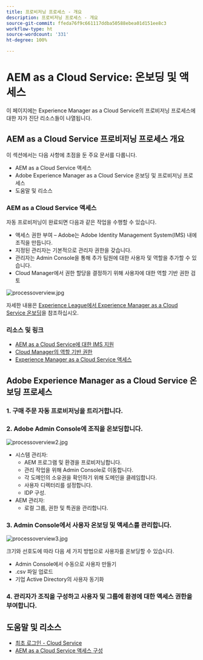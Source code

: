 ```yaml
---
title: 프로비저닝 프로세스 - 개요
description: 프로비저닝 프로세스 - 개요
source-git-commit: ffeda76f9c661117ddba50588ebea01d151ee8c3
workflow-type: ht
source-wordcount: '331'
ht-degree: 100%

---
```



# AEM as a Cloud Service: 온보딩 및 액세스

이 페이지에는 Experience Manager as a Cloud Service의 프로비저닝 프로세스에 대한 자가 진단 리소스들이 나열됩니다.

## AEM as a Cloud Service 프로비저닝 프로세스 개요

이 섹션에서는 다음 사항에 초점을 둔 주요 문서를 다룹니다.

* AEM as a Cloud Service 액세스
* Adobe Experience Manager as a Cloud Service 온보딩 및 프로비저닝 프로세스
* 도움말 및 리소스


### AEM as a Cloud Service 액세스

자동 프로비저닝이 완료되면 다음과 같은 작업을 수행할 수 있습니다.

* 액세스 권한 부여 – Adobe는 Adobe Identity Management System(IMS) 내에 조직을 만듭니다.
* 지정된 관리자는 기본적으로 관리자 권한을 갖습니다.
* 관리자는 Admin Console을 통해 추가 팀원에 대한 사용자 및 역할을 추가할 수 있습니다.
* Cloud Manager에서 권한 할당을 결정하기 위해 사용자에 대한 역할 기반 권한 검토

![processoverview.jpg](assets/processOverview.jpg)


자세한 내용은 [Experience League에서 Experience Manager as a Cloud Service 온보딩](https://experienceleague.adobe.com/docs/experience-manager-cloud-service/onboarding/home.html?lang=ko)을 참조하십시오.

### 리소스 및 링크

* [AEM as a Cloud Service에 대한 IMS 지원](https://experienceleague.adobe.com/docs/experience-manager-cloud-service/security/ims-support.html?lang=ko)
* [Cloud Manager의 역할 기반 권한](https://experienceleague.adobe.com/docs/experience-manager-cloud-service/onboarding/what-is-required/role-based-permissions.html?lang=ko#what-is-required)
* [Experience Manager as a Cloud Service 액세스](https://experienceleague.adobe.com/docs/experience-manager-cloud-service/onboarding/getting-access/navigation.html?lang=ko#getting-access)


## Adobe Experience Manager as a Cloud Service 온보딩 프로세스

### 1. 구매 주문 자동 프로비저닝을 트리거합니다.

### 2. Adobe Admin Console에 조직을 온보딩합니다.

![processoverview2.jpg](assets/processOverview2.jpg)

* 시스템 관리자:
   * AEM 프로그램 및 환경을 프로비저닝합니다.
   * 관리 작업을 위해 Admin Console로 이동합니다.
   * 각 도메인의 소유권을 확인하기 위해 도메인을 클레임합니다.
   * 사용자 디렉터리를 설정합니다.
   * IDP 구성.
* AEM 관리자:
   * 로컬 그룹, 권한 및 특권을 관리합니다.

### 3. Admin Console에서 사용자 온보딩 및 액세스를 관리합니다.

![processoverview3.jpg](assets/processOverview3.jpg)

크기와 선호도에 따라 다음 세 가지 방법으로 사용자를 온보딩할 수 있습니다.
* Admin Console에서 수동으로 사용자 만들기
* .csv 파일 업로드
* 기업 Active Directory의 사용자
동기화

### 4. 관리자가 조직을 구성하고 사용자 및 그룹에 환경에 대한 액세스 권한을 부여합니다.

## 도움말 및 리소스

* [최초 로그인 - Cloud Service](/help/journey-onboarding/sysadmin/learning-path-aem-users.md)
* [AEM as a Cloud Service 액세스 구성](https://experienceleague.adobe.com/docs/experience-manager-learn/cloud-service/accessing/overview.html?lang=ko#accessing)
